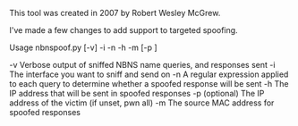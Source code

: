 This tool was created in 2007 by Robert Wesley McGrew.

I've made a few changes to add support to targeted spoofing.

Usage
nbnspoof.py [-v] -i <interface> -n <regexp> -h <ip address> -m <MAC> [-p <ip address>]

-v Verbose output of sniffed NBNS name queries, and responses sent
-i The interface you want to sniff and send on
-n A regular expression applied to each query to determine whether a
   spoofed response will be sent
-h The IP address that will be sent in spoofed responses
-p (optional) The IP address of the victim (if unset, pwn all)
-m The source MAC address for spoofed responses
